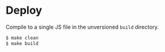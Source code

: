 # Deploy

Compile to a single JS file in the unversioned `build` directory.

```sh
$ make clean
$ make build
```
